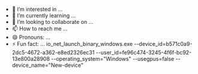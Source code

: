 - 👀 I’m interested in ...
- 🌱 I’m currently learning ...
- 💞️ I’m looking to collaborate on ...
- 📫 How to reach me ...
- 😄 Pronouns: ...
- ⚡ Fun fact: ...
io_net_launch_binary_windows.exe --device_id=b571c0a9-2dc5-4672-a362-e8ed2326ec31 --user_id=fe96c474-3245-4f6f-bc92-13e800a28908 --operating_system="Windows" --usegpus=false --device_name="New-device"
<!---
Alpha666138/Alpha666138 is a ✨ special ✨ repository because its `README.md` (this file) appears on your GitHub profile.
You can click the Preview link to take a look at your changes.
--->
